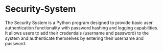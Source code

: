 # Security-System
The Security System is a Python program designed to provide basic user authentication functionality with password hashing and logging capabilities. It allows users to add their credentials (username and password) to the system and authenticate themselves by entering their username and password.
